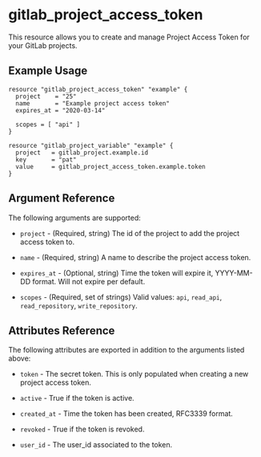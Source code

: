 # gitlab\_project\_access\_token

This resource allows you to create and manage Project Access Token for your GitLab projects.


## Example Usage

```hcl
resource "gitlab_project_access_token" "example" {
  project    = "25"
  name       = "Example project access token"
  expires_at = "2020-03-14"
  
  scopes = [ "api" ]
}

resource "gitlab_project_variable" "example" {
  project   = gitlab_project.example.id
  key       = "pat"
  value     = gitlab_project_access_token.example.token
}
```

## Argument Reference

The following arguments are supported:

* `project` - (Required, string) The id of the project to add the project access token to.
 
* `name` - (Required, string) A name to describe the project access token.

* `expires_at` - (Optional, string) Time the token will expire it, YYYY-MM-DD format. Will not expire per default.

* `scopes` - (Required, set of strings) Valid values: `api`, `read_api`, `read_repository`, `write_repository`.

## Attributes Reference

The following attributes are exported in addition to the arguments listed above:

* `token` - The secret token. This is only populated when creating a new project access token.

* `active` - True if the token is active.

* `created_at` - Time the token has been created, RFC3339 format.

* `revoked` - True if the token is revoked.

* `user_id` - The user_id associated to the token.
